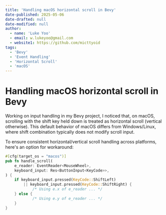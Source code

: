 ```yaml
---
title: 'Handling macOS horizontal scroll in Bevy'
date-published: 2025-05-06
date-drafted: null
date-modified: null
author:
  - name: 'Luke Yoo'
  - email: w.lukeyoo@gmail.com
  - website1: https://github.com/micttyoid
tags:
  - 'Bevy'
  - 'Event Handling'
  - 'Horizontal Scroll'
  - 'macOS'
---
```


# Handling macOS horizontal scroll in Bevy

Working on input handling in my Bevy project, I noticed that, on macOS, 
scrolling with the shift key held down is treated as horizontal scroll
(vertical otherwise). This default behavior of macOS differs from
Windows/Linux, where shift combination typically does not modify scroll input.

To ensure consistent horizontal/vertical scroll handling across platforms,
here's an option for workaround:

```rust
#[cfg(target_os = "macos")]
pub fn handle_scroll(
    e_reader: EventReader<MouseWheel>,
    keyboard_input: Res<ButtonInput<KeyCode>>,
) {
    if keyboard_input.pressed(KeyCode::ShiftLeft)
        || keyboard_input.pressed(KeyCode::ShiftRight) {
            /* Using e.x of e_reader ... */
    } else {
            /* Using e.y of e_reader ... */
    }
}
```